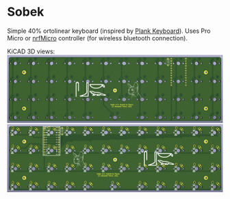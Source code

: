 # Sobek
Simple 40% ortolinear keyboard (inspired by [Plank Keyboard](https://olkb.com/collections/planck)).
Uses Pro Micro or [nrfMicro](https://github.com/joric/nrfmicro/wiki) controller (for wireless bluetooth connection).

KiCAD 3D views:
![](https://github.com/snark013/sobek/blob/main/imgs/topside.png)
![](https://github.com/snark013/sobek/blob/main/imgs/backside.png)
